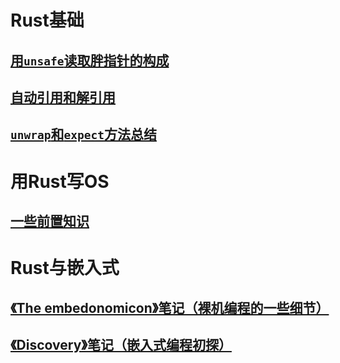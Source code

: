 # Rust基础

## [用`unsafe`读取胖指针的构成](fat_pointer_of_string.md)
## [自动引用和解引用](ref_and_deref.md)
## [`unwrap`和`expect`方法总结](unwrap_expect.md)

## <!--[《Rust编程第一课》学习笔记](geek_rust_note.md)-->

# 用Rust写OS
## [一些前置知识](write_os_with_rust/pre-knowledge.md) 

# Rust与嵌入式

## [《The embedonomicon》笔记（裸机编程的一些细节）](./embed_with_rust/embedonomicon.md)

## [《Discovery》笔记（嵌入式编程初探）](./embed_with_rust/discovery.md)

